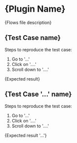 # {Plugin Name}

{Flows file description}

## {Test Case name}

Steps to reproduce the test case:
1. Go to '...'
2. Click on '....'
3. Scroll down to '....'


{Expected result}

## {Test Case '...' name}

Steps to reproduce the test case:
1. Go to '...'
2. Click on '....'
3. Scroll down to '....'


{Expected result '...'}
